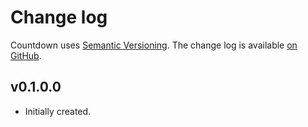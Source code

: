 Change log
==========

Countdown uses [Semantic Versioning][1].
The change log is available [on GitHub][2].

[1]: http://semver.org/spec/v2.0.0.html
[2]: https://github.com/joranvar/Countdown/releases

## v0.1.0.0

* Initially created.
